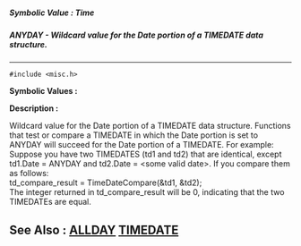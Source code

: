 ##### Symbolic Value : Time
##### ANYDAY - Wildcard value for the Date portion of a TIMEDATE data structure.
---
```
#include <misc.h>
```

**Symbolic Values :**



**Description :**

Wildcard value for the Date portion of a TIMEDATE data structure. Functions that test or compare a TIMEDATE in which the Date portion is set to ANYDAY will succeed for the Date portion of a TIMEDATE. For example: <br>
Suppose you have two TIMEDATES (td1 and td2) that are identical, except td1.Date = ANYDAY and td2.Date = &lt;some valid date&gt;.  If you compare them as follows:<br>
 	td_compare_result = TimeDateCompare(&amp;td1, &amp;td2);<br>
 The integer returned in td_compare_result will be 0, indicating that the two TIMEDATEs are equal.


**See Also :**
[ALLDAY](/domino-c-api-docs/reference/Symb/ALLDAY)
[TIMEDATE](/domino-c-api-docs/reference/Data/TIMEDATE)
---
